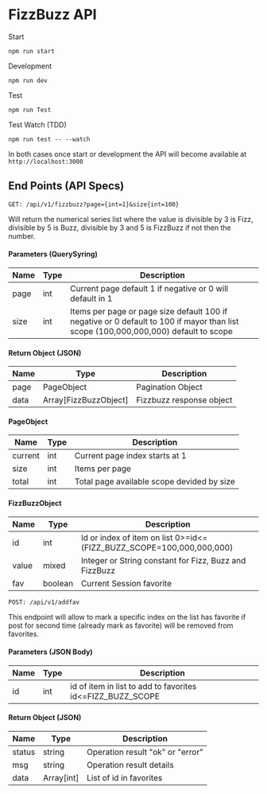 # FizzBuzz API  

Start
```
npm run start
```

Development
```
npm run dev
```
Test
```
npm run Test
```

Test Watch (TDD)
```
npm run test -- --watch
```


In both cases once start or development the API will become available at ```http://localhost:3000```

## End Points (API Specs)

```
GET: /api/v1/fizzbuzz?page={int=1}&size{int=100}
```
Will return the numerical series list where  the value is divisible by 3 is Fizz, divisible by 5 is Buzz, divisible by 3 and 5 is FizzBuzz if not then the number.

#### Parameters (QuerySyring)

|Name    | Type  | Description    |
|--------|-------|----------------|
|page    |int  | Current page default 1 if negative or 0 will default in 1 |
|size    |int   | Items per page or page size default 100 if negative or 0 default to 100 if mayor than list scope (100,000,000,000) default to scope |

#### Return Object (JSON)

|Name    | Type  | Description    |
|--------|-------|----------------|
|page    | PageObject| Pagination Object |
|data    | Array[FizzBuzzObject]| Fizzbuzz response object |

#### PageObject

|Name    | Type  | Description    |
|--------|-------|----------------|
|current | int   | Current page index starts at 1 |
|size    | int   | Items per page |  
|total    | int| Total page available scope devided by size |

#### FizzBuzzObject

|Name    | Type  | Description    |
|--------|-------|----------------|
|id      | int   | Id or index of item on list 0>=id<=(FIZZ_BUZZ_SCOPE=100,000,000,000) |
|value    | mixed   | Integer or String constant for Fizz, Buzz and FizzBuzz |  
|fav   | boolean| Current Session favorite  |

```
POST: /api/v1/addfav
```
This endpoint will allow to mark a specific index on the list has favorite if post for second time (already mark as favorite) will be removed from favorites.

#### Parameters (JSON Body)

|Name    | Type  | Description    |
|--------|-------|----------------|
|id    |int  | id of item in list to add to favorites id<=FIZZ_BUZZ_SCOPE |

#### Return Object (JSON)

|Name    | Type  | Description    |
|--------|-------|----------------|
|status  | string| Operation result "ok" or "error" |
|msg     | string| Operation result details|
|data    | Array[int] | List of id in favorites  |
